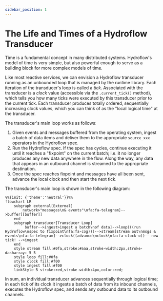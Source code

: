 ```yaml
---
sidebar_position: 1
---
```


# The Life and Times of a Hydroflow Transducer
Time is a fundamental concept in many distributed systems. Hydroflow's model of time is very simple, but 
also powerful enough to serve as a building block for more complex models of time.

Like most reactive services, we can envision a Hydroflow transducer running as an unbounded loop that is managed 
by the runtime library. Each iteration of the transducer's loop is called a *tick*. Associated with the transducer is 
a *clock* value (accessible via the `.current_tick()` method), which tells you how many ticks were executed 
by this transducer prior to the current tick. Each transducer produces totally ordered, sequentially increasing clock values, 
which you can think of as the "local logical time" at the transducer.

The transducer's main loop works as follows:
1. Given events and messages buffered from the operating system, ingest a batch of data items and deliver them to the appropriate `source_xxx` operators in the Hydroflow spec.
2. Run the Hydroflow spec. If the spec has cycles, continue executing it until it reaches a "fixpoint" on the current batch; i.e. it no longer produces any new data anywhere in the flow. Along the way, any data that appears in an outbound channel is streamed to the appropriate destination.
3. Once the spec reaches fixpoint and messages have all been sent, advance the local clock and then start the next tick.

The transducer's main loop is shown in the following diagram:

```mermaid
%%{init: {'theme':'neutral'}}%%
flowchart LR
    subgraph external[External]
        network>"messages\n& events"\nfa:fa-telegram]-->buffer[[buffer]]
    end
    subgraph transducer[Transducer Loop]
         buffer-->ingest>ingest a batch\nof data]-->loop(((run Hydroflow\nspec to fixpoint\nfa:fa-cog)))-->stream[stream out\nmsgs & events\nfa:fa-telegram]-->clock((advance\nclock\nfa:fa-clock-o))-- new tick! -->ingest
    end
    style stream fill:#0fa,stroke:#aaa,stroke-width:2px,stroke-dasharray: 5 5
    style loop fill:#0fa
    style clock fill:#f00
    style ingest fill:#f00
    linkStyle 5 stroke:red,stroke-width:4px,color:red;
```

In sum, an individual transducer advances sequentially through logical time; in each tick of its clock it ingests a batch of data from its inbound channels, executes the Hydroflow spec, and sends any outbound data to its outbound channels.
